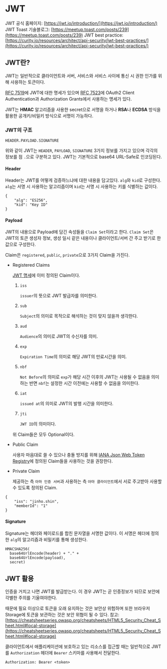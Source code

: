 # JWT

JWT 공식 홈페이지: [https://jwt.io/introduction/](https://jwt.io/introduction/)
JWT Toast 기술블로그: [https://meetup.toast.com/posts/239](https://meetup.toast.com/posts/239)
JWT best practice: [https://curity.io/resources/architect/api-security/jwt-best-practices/](https://curity.io/resources/architect/api-security/jwt-best-practices/)

## JWT란?

JWT는 일반적으로 클라이언트와 서버, 서비스와 서비스 사이에 통신 시 권한 인가를 위해 사용하는 토큰이다.

[RFC 7519](https://tools.ietf.org/html/rfc7519)에 JWT에 대한 명세가 있으며 [RFC 7523](https://tools.ietf.org/html/rfc7523)에 OAuth2 Client Authentication과 Authorization Grants에서 사용하는 명세가 있다.

JWT는 **HMAC** 알고리즘을 사용한 secret으로 서명을 하거나 **RSA**나 **ECDSA** 방식을 활용한 공개키/비밀키 방식으로 서명이 가능하다.

### JWT의 구조

```
HEADER.PAYLOAD.SIGNATURE
```

위와 같이 JWT는 `HEADER`, `PAYLOAD`, `SIGNATURE` 3가지 정보를 가지고 있으며 각각의 정보를 점 `.`으로 구분하고 있다. JWT는 기본적으로 base64 URL-Safe로 인코딩된다.

#### Header

Header는 JWT를 어떻게 검증하느냐에 대한 내용을 담고있다. `alg`와 `kid`로 구성한다.
`alg`는 서명 시 사용하는 알고리즘이며 `kid`는 서명 시 사용하는 키를 식별하는 값이다.

```
{
    "alg": "ES256",
    "kid": "Key ID"
}
```

#### Payload

JWT의 내용으로 Payload에 담긴 속성들을 `Claim Set`이라고 한다. `Claim Set`은 JWT의 토큰 생성자 정보, 생성 일시 같은 내용이나 클라이언트/서버 간 주고 받기로 한 값으로 구성한다.

Claim은 `registered`, `public`, `private`으로 3가지 Claim을 가진다.

- Registered Claims

  [JWT 명세](https://tools.ietf.org/html/rfc7519#section-4.1)에 이미 정의된 Claim이다.

  1. `iss`

     `issuer`의 뜻으로 JWT 발급자를 의미한다.

  2. `sub`

     `Subject`의 의미로 목적으로 해석하는 것이 맞지 않을까 생각한다.

  3. `aud`

     `Audience`의 의미로 JWT의 수신자를 의미.

  4. `exp`

     `Expiration Time`의 의미로 해당 JWT의 만료시간을 의미.

  5. `nbf`

     `Not Before`의 의미로 `exp`가 해당 시간 이후의 JWT는 사용될 수 없음을 의미하는 반면 `nbf`는 설정한 시간 이전에는 사용할 수 없음을 의미한다.

  6. `iat`

     `issued at`의 의미로 JWT의 발행 시간을 의미한다.

  7. `jti`

     `JWT ID`의 의미이다.

  위 Claim들은 모두 Optional이다.

- Public Claim

  사용자 마음대로 쓸 수 있으나 충돌 방지를 위해 [IANA Json Web Token Registry](http://iana.org/assignments/jwt/jwt.xhtml)에 정의된 Claim들을 사용하는 것을 권장한다.

- Private Claim

  제공하는 측 `아마 인증 서버`과 사용하는 측 `아마 클라이언트`에서 서로 주고받아 사용할 수 있도록 정의된 Claim.

```
{
    "iss": "jinho.shin",
    "memberId": "1"
}
```

#### Signature

Signature는 헤더와 페이로드를 합친 문자열을 서명한 값이다. 이 서명은 헤더에 정의한 `alg`의 알고리즘과 비밀키를 통해 생성한다.

```
HMACSHA256(
  base64UrlEncode(header) + "." +
  base64UrlEncode(payload),
  secret)
```

## JWT 활용

인증을 거치고 나면 JWT를 발급받는다. 이 경우 JWT는 곧 인증정보가 되므로 보안에 각별한 주의를 기울여야한다.

때문에 필요 이상으로 토큰을 오래 유지하는 것은 보안상 위험하며 또한 브라우저 Storage에 토큰을 보관하는 것은 보안 위협이 될 수 있다. 참고: [https://cheatsheetseries.owasp.org/cheatsheets/HTML5_Security_Cheat_Sheet.html#local-storage](https://cheatsheetseries.owasp.org/cheatsheets/HTML5_Security_Cheat_Sheet.html#local-storage)

클라이언트에서 애플리케이션에 보호하고 있는 리소스를 접근할 때는 일반적으로 JWT를 `Authorization` 헤더에 `Bearer` 스키마를 사용해서 전달한다.

```
Authorization: Bearer <token>
```

